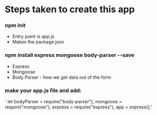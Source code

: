 # Steps taken to create this app

### npm init
* Entry point is app.js
* Makes the package.json

### npm install express mongoose body-parser --save
* Express
* Mongoose
* Body Parser - how we get data out of the form

### make your app.js file and add:
` let bodyParser = require("body-parser"),
    mongoose = require("mongoose"),
    express = require("express"),
    app = express();'
